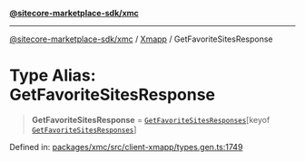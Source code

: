 [**@sitecore-marketplace-sdk/xmc**](../../../../README.md)

***

[@sitecore-marketplace-sdk/xmc](../../../../README.md) / [Xmapp](../README.md) / GetFavoriteSitesResponse

# Type Alias: GetFavoriteSitesResponse

> **GetFavoriteSitesResponse** = [`GetFavoriteSitesResponses`](GetFavoriteSitesResponses.md)\[keyof [`GetFavoriteSitesResponses`](GetFavoriteSitesResponses.md)\]

Defined in: [packages/xmc/src/client-xmapp/types.gen.ts:1749](https://github.com/Sitecore/marketplace-sdk/blob/893df143248e67d8c66e942a96045542130259a0/packages/xmc/src/client-xmapp/types.gen.ts#L1749)

